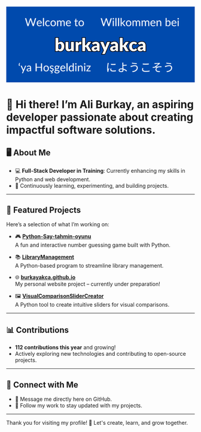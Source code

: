 <p align="center">
<img src="banner.png" ></img>
</p>

# 🌟 Hi there! I’m **Ali Burkay**, an aspiring developer passionate about creating impactful software solutions.  


## 🖥️ About Me  

- 💻 **Full-Stack Developer in Training**: Currently enhancing my skills in Python and web development.  
- 🌱 Continuously learning, experimenting, and building projects.  

---

## 🔧 Featured Projects  

Here’s a selection of what I’m working on:  

- 🎮 **[Python-Say-tahmin-oyunu](https://github.com/burkayakca/Python-Say-tahmin-oyunu)**  
  A fun and interactive number guessing game built with Python.  

- 📚 **[LibraryManagement](https://github.com/burkayakca/LibraryManagement)**  
  A Python-based program to streamline library management.  

- 🌐 **[burkayakca.github.io](https://github.com/burkayakca/burkayakca.github.io)**  
  My personal website project – currently under preparation!  

- 🖼️ **[VisualComparisonSliderCreator](https://github.com/burkayakca/VisualComparisonSliderCreator)**  
  A Python tool to create intuitive sliders for visual comparisons.  

---

## 📊 Contributions  

- **112 contributions this year** and growing!  
- Actively exploring new technologies and contributing to open-source projects.  

---

## 🔗 Connect with Me  

- 💬 Message me directly here on GitHub.  
- 👥 Follow my work to stay updated with my projects.  

---

Thank you for visiting my profile! 🎉 Let's create, learn, and grow together.  
<!---
burkayakca/burkayakca is a ✨ special ✨ repository because its `README.md` (this file) appears on your GitHub profile.
You can click the Preview link to take a look at your changes.
--->
